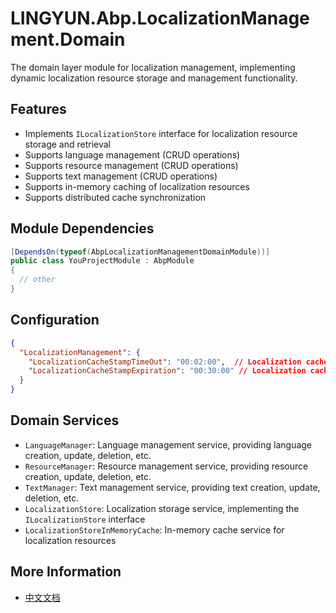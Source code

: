 # LINGYUN.Abp.LocalizationManagement.Domain

The domain layer module for localization management, implementing dynamic localization resource storage and management functionality.

## Features

* Implements `ILocalizationStore` interface for localization resource storage and retrieval
* Supports language management (CRUD operations)
* Supports resource management (CRUD operations)
* Supports text management (CRUD operations)
* Supports in-memory caching of localization resources
* Supports distributed cache synchronization

## Module Dependencies

```csharp
[DependsOn(typeof(AbpLocalizationManagementDomainModule))]
public class YouProjectModule : AbpModule
{
  // other
}
```

## Configuration

```json
{
  "LocalizationManagement": {
    "LocalizationCacheStampTimeOut": "00:02:00",  // Localization cache timestamp timeout, default 2 minutes
    "LocalizationCacheStampExpiration": "00:30:00" // Localization cache expiration time, default 30 minutes
  }
}
```

## Domain Services

* `LanguageManager`: Language management service, providing language creation, update, deletion, etc.
* `ResourceManager`: Resource management service, providing resource creation, update, deletion, etc.
* `TextManager`: Text management service, providing text creation, update, deletion, etc.
* `LocalizationStore`: Localization storage service, implementing the `ILocalizationStore` interface
* `LocalizationStoreInMemoryCache`: In-memory cache service for localization resources

## More Information

* [中文文档](./README.md)
